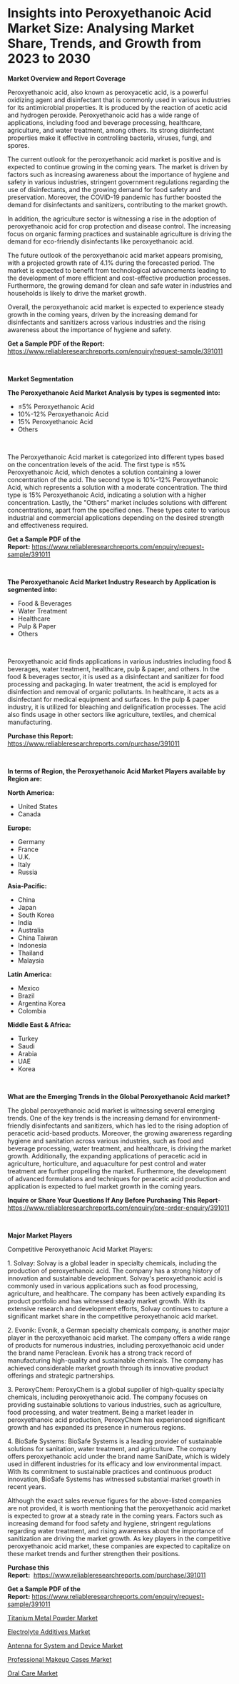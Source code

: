 <p><h1>Insights into Peroxyethanoic Acid Market Size: Analysing Market Share, Trends, and Growth from 2023 to 2030</h1></p><p><strong>Market Overview and Report Coverage</strong></p>
<p><p>Peroxyethanoic acid, also known as peroxyacetic acid, is a powerful oxidizing agent and disinfectant that is commonly used in various industries for its antimicrobial properties. It is produced by the reaction of acetic acid and hydrogen peroxide. Peroxyethanoic acid has a wide range of applications, including food and beverage processing, healthcare, agriculture, and water treatment, among others. Its strong disinfectant properties make it effective in controlling bacteria, viruses, fungi, and spores.</p><p>The current outlook for the peroxyethanoic acid market is positive and is expected to continue growing in the coming years. The market is driven by factors such as increasing awareness about the importance of hygiene and safety in various industries, stringent government regulations regarding the use of disinfectants, and the growing demand for food safety and preservation. Moreover, the COVID-19 pandemic has further boosted the demand for disinfectants and sanitizers, contributing to the market growth.</p><p>In addition, the agriculture sector is witnessing a rise in the adoption of peroxyethanoic acid for crop protection and disease control. The increasing focus on organic farming practices and sustainable agriculture is driving the demand for eco-friendly disinfectants like peroxyethanoic acid.</p><p>The future outlook of the peroxyethanoic acid market appears promising, with a projected growth rate of 4.1% during the forecasted period. The market is expected to benefit from technological advancements leading to the development of more efficient and cost-effective production processes. Furthermore, the growing demand for clean and safe water in industries and households is likely to drive the market growth.</p><p>Overall, the peroxyethanoic acid market is expected to experience steady growth in the coming years, driven by the increasing demand for disinfectants and sanitizers across various industries and the rising awareness about the importance of hygiene and safety.</p></p>
<p><strong>Get a Sample PDF of the Report:</strong> <a href="https://www.reliableresearchreports.com/enquiry/request-sample/391011">https://www.reliableresearchreports.com/enquiry/request-sample/391011</a></p>
<p>&nbsp;</p>
<p><strong>Market Segmentation</strong></p>
<p><strong>The Peroxyethanoic Acid Market Analysis by types is segmented into:</strong></p>
<p><ul><li>≤5% Peroxyethanoic Acid</li><li>10%-12% Peroxyethanoic Acid</li><li>15% Peroxyethanoic Acid</li><li>Others</li></ul></p>
<p>&nbsp;</p>
<p><p>The Peroxyethanoic Acid market is categorized into different types based on the concentration levels of the acid. The first type is ≤5% Peroxyethanoic Acid, which denotes a solution containing a lower concentration of the acid. The second type is 10%-12% Peroxyethanoic Acid, which represents a solution with a moderate concentration. The third type is 15% Peroxyethanoic Acid, indicating a solution with a higher concentration. Lastly, the "Others" market includes solutions with different concentrations, apart from the specified ones. These types cater to various industrial and commercial applications depending on the desired strength and effectiveness required.</p></p>
<p><strong>Get a Sample PDF of the Report:</strong>&nbsp;<a href="https://www.reliableresearchreports.com/enquiry/request-sample/391011">https://www.reliableresearchreports.com/enquiry/request-sample/391011</a></p>
<p>&nbsp;</p>
<p><strong>The Peroxyethanoic Acid Market Industry Research by Application is segmented into:</strong></p>
<p><ul><li>Food & Beverages</li><li>Water Treatment</li><li>Healthcare</li><li>Pulp & Paper</li><li>Others</li></ul></p>
<p>&nbsp;</p>
<p><p>Peroxyethanoic acid finds applications in various industries including food & beverages, water treatment, healthcare, pulp & paper, and others. In the food & beverages sector, it is used as a disinfectant and sanitizer for food processing and packaging. In water treatment, the acid is employed for disinfection and removal of organic pollutants. In healthcare, it acts as a disinfectant for medical equipment and surfaces. In the pulp & paper industry, it is utilized for bleaching and delignification processes. The acid also finds usage in other sectors like agriculture, textiles, and chemical manufacturing.</p></p>
<p><strong>Purchase this Report:</strong>&nbsp; <a href="https://www.reliableresearchreports.com/purchase/391011">https://www.reliableresearchreports.com/purchase/391011</a></p>
<p>&nbsp;</p>
<p><strong>In terms of Region, the Peroxyethanoic Acid Market Players available by Region are:</strong></p>
<p>
    <p> <strong> North America: </strong>
        <ul>
            <li>United States</li>
            <li>Canada</li>
        </ul>
        </p> 
    <p> <strong> Europe: </strong>
        <ul>
            <li>Germany</li>
            <li>France</li>
            <li>U.K.</li>
            <li>Italy</li>
            <li>Russia</li>
        </ul>
        </p> 
    <p> <strong> Asia-Pacific: </strong>
        <ul>
            <li>China</li>
            <li>Japan</li>
            <li>South Korea</li>
            <li>India</li>
            <li>Australia</li>
            <li>China Taiwan</li>
            <li>Indonesia</li>
            <li>Thailand</li>
            <li>Malaysia</li>
        </ul>
        </p> 
    <p> <strong> Latin America: </strong>
        <ul>
            <li>Mexico</li>
            <li>Brazil</li>
            <li>Argentina Korea</li>
            <li>Colombia</li>
        </ul>
        </p> 
    <p> <strong> Middle East & Africa: </strong>
        <ul>
            <li>Turkey</li>
            <li>Saudi</li>
            <li>Arabia</li>
            <li>UAE</li>
            <li>Korea</li>
        </ul>
    </p>
    </p>
<p>&nbsp;</p>
<p><strong>What are the Emerging Trends in the Global Peroxyethanoic Acid market?</strong></p>
<p><p>The global peroxyethanoic acid market is witnessing several emerging trends. One of the key trends is the increasing demand for environment-friendly disinfectants and sanitizers, which has led to the rising adoption of peracetic acid-based products. Moreover, the growing awareness regarding hygiene and sanitation across various industries, such as food and beverage processing, water treatment, and healthcare, is driving the market growth. Additionally, the expanding applications of peracetic acid in agriculture, horticulture, and aquaculture for pest control and water treatment are further propelling the market. Furthermore, the development of advanced formulations and techniques for peracetic acid production and application is expected to fuel market growth in the coming years.</p></p>
<p><strong>Inquire or Share Your Questions If Any Before Purchasing This Report</strong>- <a href="https://www.reliableresearchreports.com/enquiry/pre-order-enquiry/391011">https://www.reliableresearchreports.com/enquiry/pre-order-enquiry/391011</a></p>
<p>&nbsp;</p>
<p><strong>Major Market Players</strong></p>
<p><p>Competitive Peroxyethanoic Acid Market Players:</p><p>1. Solvay: Solvay is a global leader in specialty chemicals, including the production of peroxyethanoic acid. The company has a strong history of innovation and sustainable development. Solvay's peroxyethanoic acid is commonly used in various applications such as food processing, agriculture, and healthcare. The company has been actively expanding its product portfolio and has witnessed steady market growth. With its extensive research and development efforts, Solvay continues to capture a significant market share in the competitive peroxyethanoic acid market.</p><p>2. Evonik: Evonik, a German specialty chemicals company, is another major player in the peroxyethanoic acid market. The company offers a wide range of products for numerous industries, including peroxyethanoic acid under the brand name Peraclean. Evonik has a strong track record of manufacturing high-quality and sustainable chemicals. The company has achieved considerable market growth through its innovative product offerings and strategic partnerships.</p><p>3. PeroxyChem: PeroxyChem is a global supplier of high-quality specialty chemicals, including peroxyethanoic acid. The company focuses on providing sustainable solutions to various industries, such as agriculture, food processing, and water treatment. Being a market leader in peroxyethanoic acid production, PeroxyChem has experienced significant growth and has expanded its presence in numerous regions.</p><p>4. BioSafe Systems: BioSafe Systems is a leading provider of sustainable solutions for sanitation, water treatment, and agriculture. The company offers peroxyethanoic acid under the brand name SaniDate, which is widely used in different industries for its efficacy and low environmental impact. With its commitment to sustainable practices and continuous product innovation, BioSafe Systems has witnessed substantial market growth in recent years.</p><p>Although the exact sales revenue figures for the above-listed companies are not provided, it is worth mentioning that the peroxyethanoic acid market is expected to grow at a steady rate in the coming years. Factors such as increasing demand for food safety and hygiene, stringent regulations regarding water treatment, and rising awareness about the importance of sanitization are driving the market growth. As key players in the competitive peroxyethanoic acid market, these companies are expected to capitalize on these market trends and further strengthen their positions.</p></p>
<p><strong>Purchase this Report:</strong>&nbsp;&nbsp;<a href="https://www.reliableresearchreports.com/purchase/391011">https://www.reliableresearchreports.com/purchase/391011</a></p>
<p></p>
<p><strong>Get a Sample PDF of the Report:</strong>&nbsp;<a href="https://www.reliableresearchreports.com/enquiry/request-sample/391011">https://www.reliableresearchreports.com/enquiry/request-sample/391011</a></p>
<p><p><a href="https://medium.com/@reportmines/titanium-metal-powder-market-size-reveals-the-best-marketing-channels-in-global-industry-1f61c54b09a9">Titanium Metal Powder Market</a></p><p><a href="https://medium.com/@viksingh034/electrolyte-additives-market-insight-market-trends-growth-forecasted-from-2023-to-2030-4324019b6bbe">Electrolyte Additives Market</a></p><p><a href="https://github.com/scarol104/Market-Research-Report-List-1/blob/main/antenna-for-system-and-device-market.md">Antenna for System and Device Market</a></p><p><a href="https://www.linkedin.com/pulse/professional-makeup-cases-market-research-report-provides-eelle/">Professional Makeup Cases Market</a></p><p><a href="https://www.linkedin.com/pulse/oral-care-market-size-share-amp-trends-analysis-report-wvyae/">Oral Care Market</a></p></p>